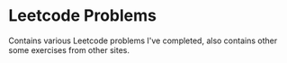 # Leetcode Problems

Contains various Leetcode problems I've completed, also contains other some exercises from other sites.